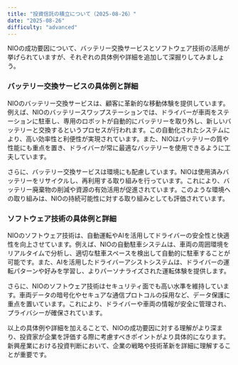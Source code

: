 ```yaml
---
title: "投資信託の積立について（2025-08-26）"
date: "2025-08-26"
difficulty: "advanced"
---
```


NIOの成功要因について、バッテリー交換サービスとソフトウェア技術の活用が挙げられていますが、それぞれの具体例や詳細を追加して深掘りしてみましょう。

### バッテリー交換サービスの具体例と詳細
NIOのバッテリー交換サービスは、顧客に革新的な移動体験を提供しています。例えば、NIOのバッテリースワップステーションでは、ドライバーが車両をステーションに駐車し、専用のロボットが自動的にバッテリーを取り外し、新しいバッテリーと交換するというプロセスが行われます。この自動化されたシステムにより、高い効率性と利便性が実現されています。また、NIOはバッテリーの質や性能にも重点を置き、ドライバーが常に最適なバッテリーを使用できるように工夫しています。

さらに、バッテリー交換サービスは環境にも配慮しています。NIOは使用済みバッテリーをリサイクルし、再利用する取り組みを行っています。これにより、バッテリー廃棄物の削減や資源の有効活用が促進されています。このような環境への取り組みは、NIOの持続可能性に対する取り組みとしても評価されています。

### ソフトウェア技術の具体例と詳細
NIOのソフトウェア技術は、自動運転やAIを活用してドライバーの安全性と快適性を向上させています。例えば、NIOの自動駐車システムは、車両の周囲環境をリアルタイムで分析し、適切な駐車スペースを検出して自動的に駐車することが可能です。また、AIを活用したドライバーアシストシステムは、ドライバーの運転パターンや好みを学習し、よりパーソナライズされた運転体験を提供します。

さらに、NIOのソフトウェア技術はセキュリティ面でも高い水準を維持しています。車両データの暗号化やセキュアな通信プロトコルの採用など、データ保護に重点を置いています。これにより、ドライバーや車両の情報が安全に管理され、プライバシーが確保されています。

以上の具体例や詳細を加えることで、NIOの成功要因に対する理解がより深まり、投資家が企業を評価する際に考慮すべきポイントがより具体的になります。新興産業における投資判断において、企業の戦略や技術革新を詳細に理解することが重要です。

